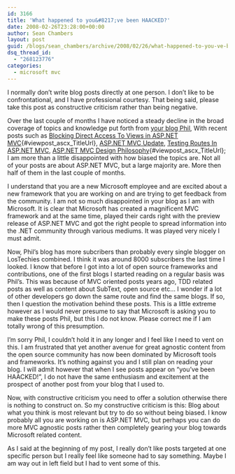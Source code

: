 ```yaml
---
id: 3166
title: 'What happened to you&#8217;ve been HAACKED?'
date: 2008-02-26T23:28:00+00:00
author: Sean Chambers
layout: post
guid: /blogs/sean_chambers/archive/2008/02/26/what-happened-to-you-ve-been-haacked.aspx
dsq_thread_id:
  - "268123776"
categories:
  - microsoft mvc
---
```

I normally don&#8217;t write blog posts directly at one person. I don&#8217;t like to be confrontational, and I have professional courtesy. That being said, please take this post as constructive criticism rather than being negative.


  


Over the last couple of months I have noticed a steady decline in the broad coverage of topics and knowledge put forth from <A class="" href="http://haacked.com/Default.aspx" target="_blank">your blog Phil</A>, With recent posts such as [Blocking Direct Access To Views in ASP.NET MVC](http://haacked.com/archive/2008/02/12/asp.net-mvc-blocking-direct-access-to-views.aspx "Title of this entry."){#viewpost_ascx_TitleUrl}, <A class="entry-title-link" href="http://haacked.com/archive/2008/02/12/asp.net-mvc-update.aspx" target="_blank">ASP.NET MVC Update</A>, <A class="entry-title-link" href="http://haacked.com/archive/2007/12/17/testing-routes-in-asp.net-mvc.aspx" target="_blank">Testing Routes In ASP.NET MVC</A>,&nbsp;[ASP.NET MVC Design Philosophy](http://haacked.com/archive/2007/12/11/asp.net-mvc-design-philosophy.aspx "Title of this entry."){#viewpost_ascx_TitleUrl}; I am more than a little disappointed with how biased the topics are. Not all of your posts are about ASP.NET MVC, but a large majority are. More then half of them in the last couple of months.


  


I understand that you&nbsp;are a new Microsoft employee and are&nbsp;excited about a new framework that you are&nbsp;working on and are trying to get feedback from the community. I am not so much disappointed in your blog as I am with Microsoft. It is clear that Microsoft has created a magnificent MVC framework and at the same time, played their cards right with the preview release of ASP.NET MVC and got the right people to spread information into the .NET community through various mediums. It was played very nicely I must admit.


  


Now, Phil&#8217;s blog has more subcribers than probably every single blogger on LosTechies combined. I think it was around 8000 subscribers the last time I looked. I know that before I got into a lot of open source frameworks and contributions, one of the first blogs I started reading on a regular basis was Phil&#8217;s. This was because of MVC oriented posts years ago, TDD related posts as well as content about SubText, open source etc&#8230; I wonder if a lot of other developers go down the same route and find the same blogs. If so, then I question the motivation behind these posts. This is a little extreme however as I would never presume to say that Microsoft is asking you to make these posts Phil, but this I do not know. Please correct me if I am totally wrong of this presumption.


  


I&#8217;m sorry Phil, I couldn&#8217;t hold it in any longer and I feel like I need to vent on this. I am frustrated that yet another avenue for great agnostic content from the open source community has now been dominated by Microsoft tools and frameworks. It&#8217;s nothing against you and I still plan on reading your blog. I will admit however that when I see posts appear on &#8220;you&#8217;ve been HAACKED!&#8221;, I do not have the same enthusiasm and excitement at the prospect of another post from your blog that I used to.


  


Now, with constructive criticism you need to offer a solution otherwise there is nothing to construct on. So my constructive criticism is this: Blog about what you think is most relevant but try to do so without being biased. I know probably all you are working on is ASP.NET MVC, but perhaps you can do more MVC agnostic posts rather then completely gearing your blog towards Microsoft related content.


  


As I said at the beginning of my post, I really don&#8217;t like posts targeted at one specific person but I really feel like someone had to say something. Maybe I am way out in left field but I had to vent some of this.